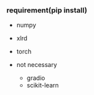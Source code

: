 ### requirement(pip install)
- numpy
- xlrd
- torch

- not necessary
    - gradio
    - scikit-learn